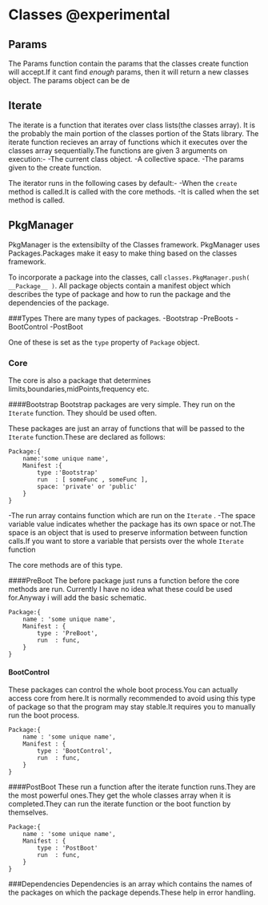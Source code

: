 Classes  @experimental
======================


Params
------

The Params function contain the params that the classes create function will accept.If it cant find *enough* params, then it will return a new classes object.
The params object can be de


Iterate
-------

The iterate is a function that iterates over class lists(the classes array).
It is the probably the main portion of the classes portion of the Stats library.
The iterate function recieves an array of functions which it executes over the classes array sequentially.The functions are given 3 arguments on execution:-
  -The current class object.
  -A collective space.
  -The params given to the create function.

The iterator runs in the following cases by default:-
  -When the `create` method is called.It is called with the core methods.
  -It is called when the set method is called.

PkgManager
----------

PkgManager is the extensibilty of the Classes framework.
PkgManager uses Packages.Packages make it easy to make thing based on the classes framework.

To incorporate a package into the classes, call `classes.PkgManager.push( __Package__ )`.
All package objects contain a manifest object which describes the type of package and how to run the package and the dependencies of the package.

###Types
There are many types of packages.
  -Bootstrap
  -PreBoots
  -BootControl
  -PostBoot

One of these is set as the `type` property of `Package` object.

### Core
The core is also a package that determines limits,boundaries,midPoints,frequency etc.

####Bootstrap
Bootstrap packages are very simple.
They run on the `Iterate` function.
They should be used often.

These packages are just an array of functions that will be passed to the `Iterate` function.These are declared as follows:

	Package:{
		name:'some unique name',
		Manifest :{
			type :'Bootstrap'
			run  : [ someFunc , someFunc ],
			space: 'private' or 'public'
		}
	}

  -The run array contains function which are run on the `Iterate` . 
  -The space variable value indicates whether the package has its own space or not.The space is an object that is used to preserve information between function calls.If you want to store a variable that persists over the whole `Iterate` function

The core methods are of this type.

####PreBoot
The before package just runs a function before the core methods are run.
Currently I have no idea what these could be used for.Anyway i will add the basic schematic.

    Package:{
    	name : 'some unique name',
    	Manifest : {
    		type : 'PreBoot',
    		run  : func,
        }
    }

#### BootControl
These packages can control the whole boot process.You can actually access core from here.It is normally recommended to avoid using this type of package so that the program may stay stable.It requires you to manually run the boot process.

    Package:{
        name : 'some unique name',
        Manifest : {
            type : 'BootControl',
            run  : func,
        }
    }

####PostBoot
These run a function after the iterate function runs.They are the most powerful ones.They get the whole classes array when it is completed.They can run the iterate function or the boot function by themselves.

	Package:{
		name : 'some unique name',
		Manifest : {
			type : 'PostBoot'
			run  : func,
		}
	}


###Dependencies
Dependencies is an array which contains the names of the packages on which the package depends.These help in error handling.
